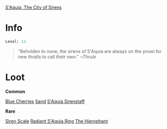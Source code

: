 <!-- TITLE: a S'Aquia siren -->
[S'Aquia, The City of Sirens](saquia)

# Info

```perl
Level: 11
```
> "Beholden to none, the sirens of S'Aquia are always on the prowl for new thralls to call their own."
> *~Thrule*


# Loot

**Common**

[Blue Cherries](blue-cherries)
[Sand](sand)
[S'Aquia Sirenstaff](saquia-sirenstaff)

**Rare**

[Siren Scale](siren-scale)
[Radiant S'Aquia Ring](radiant-saquia-ring)
[The Hierophant](the-hierophant)